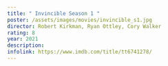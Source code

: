 ```yaml
---
title: " Invincible Season 1 "
poster: /assets/images/movies/invincible_s1.jpg
director: Robert Kirkman, Ryan Ottley, Cory Walker
rating: 8
year: 2021
description:
infolink: https://www.imdb.com/title/tt6741278/
---
```

